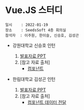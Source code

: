 # Vue.JS 스터디
    일시    : 2022-01-19  
    장소    : SeedsSoft 4층 회의실  
    참석자  : 이주원, 한이슬, 신승호, 김성곤  
  
* 강원대학교 신승호 인턴  
    1. [발표자료 PPT]( https://github.com/seuhong98/Study/blob/main/%EC%94%A8%EC%A6%88%EC%86%8C%ED%94%84%ED%8A%B8_%EB%8F%99%EA%B3%84%20%EC%9D%B8%ED%84%B4%EC%89%BD%20%EC%8A%A4%ED%84%B0%EB%94%94/2022-01-21/%EC%8B%A0%EC%8A%B9%ED%98%B8/01_21_%EC%82%AC%EC%9A%A9%EC%9E%90%20%EC%A7%80%EC%A0%95%20%EC%9D%B4%EB%B2%A4%ED%8A%B8%EC%99%80%20%EC%BB%B4%ED%8F%AC%EB%84%8C%ED%8A%B8.pptx )  
    2. [참고 자료 출처]
        - [컴포넌트](https://kr.vuejs.org/v2/guide/components.html) 
    
* 한림대학교 김성곤 인턴  
    1. [발표자료 PPT]( https://github.com/seuhong98/Study/blob/main/%EC%94%A8%EC%A6%88%EC%86%8C%ED%94%84%ED%8A%B8_%EB%8F%99%EA%B3%84%20%EC%9D%B8%ED%84%B4%EC%89%BD%20%EC%8A%A4%ED%84%B0%EB%94%94/2022-01-21/%EA%B9%80%EC%84%B1%EA%B3%A4/01_21_Vue%20%EB%8D%B0%EC%9D%B4%ED%84%B0%20%EC%A0%84%EB%8B%AC_%EA%B9%80%EC%84%B1%EA%B3%A4.pptx )  
    2. [참고 자료 출처]
        - [컴포넌트 데이터 전달]( https://developerjournal.tistory.com/4 )    

